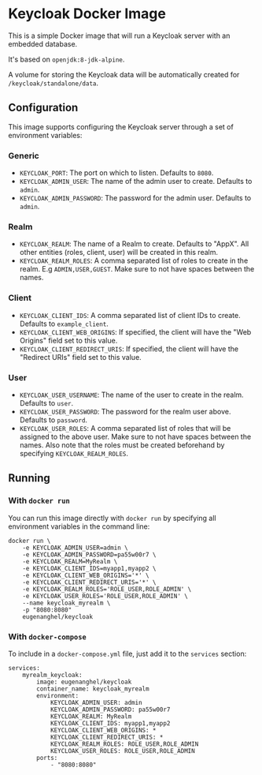 # Keycloak Docker Image

This is a simple Docker image that will run a Keycloak server with an embedded database.

It's based on `openjdk:8-jdk-alpine`.

A volume for storing the Keycloak data will be automatically created for `/keycloak/standalone/data`.

## Configuration 

This image supports configuring the Keycloak server through a set of environment variables:

### Generic 

* `KEYCLOAK_PORT`: The port on which to listen. Defaults to `8080`.
* `KEYCLOAK_ADMIN_USER`: The name of the admin user to create. Defaults to `admin`.
* `KEYCLOAK_ADMIN_PASSWORD`: The password for the admin user. Defaults to `admin`.

### Realm

* `KEYCLOAK_REALM`: The name of a Realm to create. Defaults to "AppX". All other entities (roles, client, user) will be created in this realm.
* `KEYCLOAK_REALM_ROLES`: A comma separated list of roles to create in the realm. E.g `ADMIN,USER,GUEST`. Make sure to not have spaces between the names.

### Client 

* `KEYCLOAK_CLIENT_IDS`: A comma separated list of client IDs to create. Defaults to `example_client`.
* `KEYCLOAK_CLIENT_WEB_ORIGINS`: If specified, the client will have the "Web Origins" field set to this value. 
* `KEYCLOAK_CLIENT_REDIRECT_URIS`: If specified, the client will have the "Redirect URIs" field set to this value.

### User 

* `KEYCLOAK_USER_USERNAME`: The name of the user to create in the realm. Defaults to `user`.
* `KEYCLOAK_USER_PASSWORD`: The password for the realm user above. Defaults to `password`.
* `KEYCLOAK_USER_ROLES`: A comma separated list of roles that will be assigned to the above user. Make sure to not have spaces between the names. Also note that the roles must be created beforehand by specifying `KEYCLOAK_REALM_ROLES`.

## Running

### With `docker run`

You can run this image directly with `docker run` by specifying all environment variables in the command line:

```
docker run \
	-e KEYCLOAK_ADMIN_USER=admin \
	-e KEYCLOAK_ADMIN_PASSWORD=pa55w00r7 \
	-e KEYCLOAK_REALM=MyRealm \
	-e KEYCLOAK_CLIENT_IDS=myapp1,myapp2 \
	-e KEYCLOAK_CLIENT_WEB_ORIGINS='*' \
	-e KEYCLOAK_CLIENT_REDIRECT_URIS='*' \
	-e KEYCLOAK_REALM_ROLES='ROLE_USER,ROLE_ADMIN' \
	-e KEYCLOAK_USER_ROLES='ROLE_USER,ROLE_ADMIN' \
	--name keycloak_myrealm \
	-p "8080:8080"
	eugenanghel/keycloak

```

### With `docker-compose`

To include in a `docker-compose.yml` file, just add it to the `services` section:

```
services:
	myrealm_keycloak:
		image: eugenanghel/keycloak
		container_name: keycloak_myrealm
		environment:
			KEYCLOAK_ADMIN_USER: admin
			KEYCLOAK_ADMIN_PASSWORD: pa55w00r7
			KEYCLOAK_REALM: MyRealm
			KEYCLOAK_CLIENT_IDS: myapp1,myapp2
			KEYCLOAK_CLIENT_WEB_ORIGINS: *
			KEYCLOAK_CLIENT_REDIRECT_URIS: *
			KEYCLOAK_REALM_ROLES: ROLE_USER,ROLE_ADMIN
			KEYCLOAK_USER_ROLES: ROLE_USER,ROLE_ADMIN
		ports:
			- "8080:8080"
```


